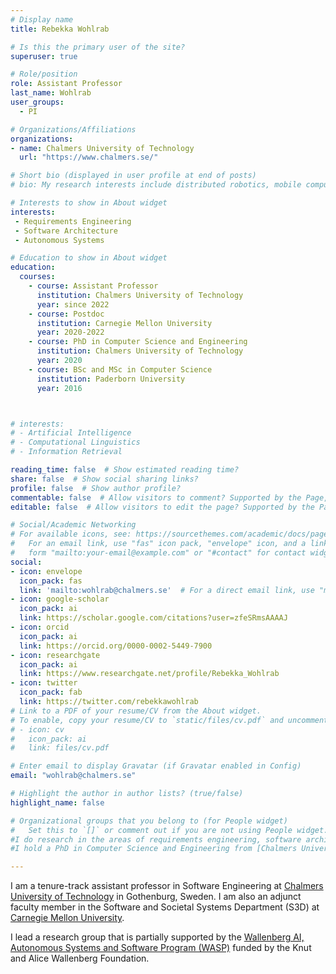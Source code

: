 ```yaml
---
# Display name
title: Rebekka Wohlrab

# Is this the primary user of the site?
superuser: true

# Role/position
role: Assistant Professor
last_name: Wohlrab
user_groups:
  - PI

# Organizations/Affiliations
organizations:
- name: Chalmers University of Technology
  url: "https://www.chalmers.se/"

# Short bio (displayed in user profile at end of posts)
# bio: My research interests include distributed robotics, mobile computing and programmable matter.

# Interests to show in About widget
interests:
 - Requirements Engineering
 - Software Architecture
 - Autonomous Systems

# Education to show in About widget
education:
  courses:
    - course: Assistant Professor
      institution: Chalmers University of Technology
      year: since 2022
    - course: Postdoc
      institution: Carnegie Mellon University
      year: 2020-2022
    - course: PhD in Computer Science and Engineering
      institution: Chalmers University of Technology
      year: 2020
    - course: BSc and MSc in Computer Science
      institution: Paderborn University
      year: 2016



# interests:
# - Artificial Intelligence
# - Computational Linguistics
# - Information Retrieval

reading_time: false  # Show estimated reading time?
share: false  # Show social sharing links?
profile: false  # Show author profile?
commentable: false  # Allow visitors to comment? Supported by the Page, Post, and Docs content types.
editable: false  # Allow visitors to edit the page? Supported by the Page, Post, and Docs content types.

# Social/Academic Networking
# For available icons, see: https://sourcethemes.com/academic/docs/page-builder/#icons
#   For an email link, use "fas" icon pack, "envelope" icon, and a link in the
#   form "mailto:your-email@example.com" or "#contact" for contact widget.
social:
- icon: envelope
  icon_pack: fas
  link: 'mailto:wohlrab@chalmers.se'  # For a direct email link, use "mailto:test@example.org".
- icon: google-scholar
  icon_pack: ai
  link: https://scholar.google.com/citations?user=zfeSRmsAAAAJ
- icon: orcid
  icon_pack: ai
  link: https://orcid.org/0000-0002-5449-7900
- icon: researchgate
  icon_pack: ai
  link: https://www.researchgate.net/profile/Rebekka_Wohlrab
- icon: twitter
  icon_pack: fab
  link: https://twitter.com/rebekkawohlrab
# Link to a PDF of your resume/CV from the About widget.
# To enable, copy your resume/CV to `static/files/cv.pdf` and uncomment the lines below.
# - icon: cv
#   icon_pack: ai
#   link: files/cv.pdf

# Enter email to display Gravatar (if Gravatar enabled in Config)
email: "wohlrab@chalmers.se"

# Highlight the author in author lists? (true/false)
highlight_name: false

# Organizational groups that you belong to (for People widget)
#   Set this to `[]` or comment out if you are not using People widget.
#I do research in the areas of requirements engineering, software architecture, and self-adaptive/autonomous systems.
#I hold a PhD in Computer Science and Engineering from [Chalmers University of Technology](https://www.chalmers.se/en/departments/cse/organisation/se/Pages/default.aspx) and a BSc and MSc in Computer Science from [Paderborn University](https://www.uni-paderborn.de/), Germany.

---
```


I am a tenure-track assistant professor in Software Engineering at [Chalmers University of Technology](https://www.chalmers.se/) in Gothenburg, Sweden. I am also an adjunct faculty member in the Software and Societal Systems Department (S3D) at [Carnegie Mellon University](https://cmu.edu/).

I lead a research group that is partially supported by the [Wallenberg AI, Autonomous Systems and Software Program (WASP)](https://wasp-sweden.org/) funded by the Knut and Alice Wallenberg Foundation.